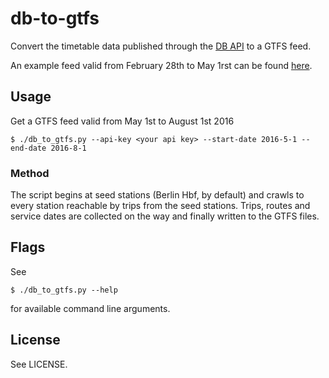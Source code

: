# db-to-gtfs

Convert the timetable data published through the [DB API](http://data.deutschebahn.com/apis/fahrplan/) to a GTFS feed.

An example feed valid from February 28th to May 1rst can be found [here](http://patrickbrosi.de/de/projects/dbgtfs).

## Usage

Get a GTFS feed valid from May 1st to August 1st 2016

    $ ./db_to_gtfs.py --api-key <your api key> --start-date 2016-5-1 --end-date 2016-8-1

### Method

The script begins at seed stations (Berlin Hbf, by default) and crawls to every station reachable by trips from the seed stations. Trips, routes and service dates are collected on the way and finally written to the GTFS files.
    
## Flags
See

    $ ./db_to_gtfs.py --help
    
for available command line arguments.

## License

See LICENSE.
